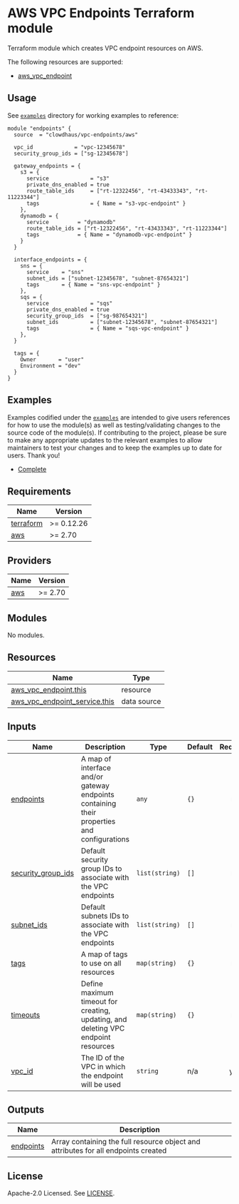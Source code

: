 # AWS VPC Endpoints Terraform module

Terraform module which creates VPC endpoint resources on AWS.

The following resources are supported:

- [aws_vpc_endpoint](https://registry.terraform.io/providers/hashicorp/aws/latest/docs/resources/vpc_endpoint)

## Usage

See [`examples`](./examples) directory for working examples to reference:

```hcl
module "endpoints" {
  source  = "clowdhaus/vpc-endpoints/aws"

  vpc_id             = "vpc-12345678"
  security_group_ids = ["sg-12345678"]

  gateway_endpoints = {
    s3 = {
      service             = "s3"
      private_dns_enabled = true
      route_table_ids     = ["rt-12322456", "rt-43433343", "rt-11223344"]
      tags                = { Name = "s3-vpc-endpoint" }
    },
    dynamodb = {
      service         = "dynamodb"
      route_table_ids = ["rt-12322456", "rt-43433343", "rt-11223344"]
      tags            = { Name = "dynamodb-vpc-endpoint" }
    }
  }

  interface_endpoints = {
    sns = {
      service    = "sns"
      subnet_ids = ["subnet-12345678", "subnet-87654321"]
      tags       = { Name = "sns-vpc-endpoint" }
    },
    sqs = {
      service             = "sqs"
      private_dns_enabled = true
      security_group_ids  = ["sg-987654321"]
      subnet_ids          = ["subnet-12345678", "subnet-87654321"]
      tags                = { Name = "sqs-vpc-endpoint" }
    },
  }

  tags = {
    Owner       = "user"
    Environment = "dev"
  }
}
```

## Examples

Examples codified under the [`examples`](./examples) are intended to give users references for how to use the module(s) as well as testing/validating changes to the source code of the module(s). If contributing to the project, please be sure to make any appropriate updates to the relevant examples to allow maintainers to test your changes and to keep the examples up to date for users. Thank you!

- [Complete](./examples/complete)

<!-- BEGINNING OF PRE-COMMIT-TERRAFORM DOCS HOOK -->
## Requirements

| Name | Version |
|------|---------|
| <a name="requirement_terraform"></a> [terraform](#requirement\_terraform) | >= 0.12.26 |
| <a name="requirement_aws"></a> [aws](#requirement\_aws) | >= 2.70 |

## Providers

| Name | Version |
|------|---------|
| <a name="provider_aws"></a> [aws](#provider\_aws) | >= 2.70 |

## Modules

No modules.

## Resources

| Name | Type |
|------|------|
| [aws_vpc_endpoint.this](https://registry.terraform.io/providers/hashicorp/aws/latest/docs/resources/vpc_endpoint) | resource |
| [aws_vpc_endpoint_service.this](https://registry.terraform.io/providers/hashicorp/aws/latest/docs/data-sources/vpc_endpoint_service) | data source |

## Inputs

| Name | Description | Type | Default | Required |
|------|-------------|------|---------|:--------:|
| <a name="input_endpoints"></a> [endpoints](#input\_endpoints) | A map of interface and/or gateway endpoints containing their properties and configurations | `any` | `{}` | no |
| <a name="input_security_group_ids"></a> [security\_group\_ids](#input\_security\_group\_ids) | Default security group IDs to associate with the VPC endpoints | `list(string)` | `[]` | no |
| <a name="input_subnet_ids"></a> [subnet\_ids](#input\_subnet\_ids) | Default subnets IDs to associate with the VPC endpoints | `list(string)` | `[]` | no |
| <a name="input_tags"></a> [tags](#input\_tags) | A map of tags to use on all resources | `map(string)` | `{}` | no |
| <a name="input_timeouts"></a> [timeouts](#input\_timeouts) | Define maximum timeout for creating, updating, and deleting VPC endpoint resources | `map(string)` | `{}` | no |
| <a name="input_vpc_id"></a> [vpc\_id](#input\_vpc\_id) | The ID of the VPC in which the endpoint will be used | `string` | n/a | yes |

## Outputs

| Name | Description |
|------|-------------|
| <a name="output_endpoints"></a> [endpoints](#output\_endpoints) | Array containing the full resource object and attributes for all endpoints created |
<!-- END OF PRE-COMMIT-TERRAFORM DOCS HOOK -->

## License

Apache-2.0 Licensed. See [LICENSE](LICENSE).

